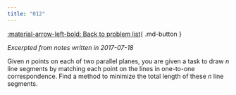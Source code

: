 ```yaml
---
title: "012"
---
```


[:material-arrow-left-bold: Back to problem list](../index.md){ .md-button }

*Excerpted from notes written in 2017-07-18*

Given $n$ points on each of two parallel planes, you are given a task to draw $n$ line segments by matching each point on the lines in one-to-one correspondence. Find a method to minimize the total length of these $n$ line segments.
